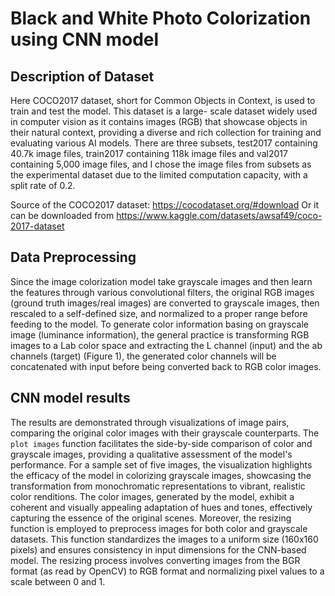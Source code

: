 # Black and White Photo Colorization using CNN model

## Description of Dataset
Here COCO2017 dataset, short for Common Objects in Context, is used to train and test the model. This dataset is a large-
scale dataset widely used in computer vision as it contains images (RGB) that showcase objects in their natural context,
providing a diverse and rich collection for training and evaluating various AI models. There are three subsets, test2017 containing 40.7k image files, train2017 containing 118k image files
and val2017 containing 5,000 image files, and I chose the image files from subsets as the experimental dataset due to the
limited computation capacity, with a split rate of 0.2.

Source of the COCO2017 dataset: https://cocodataset.org/#download
Or it can be downloaded from https://www.kaggle.com/datasets/awsaf49/coco-2017-dataset

## Data Preprocessing
Since the image colorization model take grayscale images and then learn the features through various
convolutional filters, the original RGB images (ground truth images/real images) are converted to grayscale images, then
rescaled to a self-defined size, and normalized to a proper range before feeding to the model. To generate color
information basing on grayscale image (luminance information), the general practice is transforming RGB images to a
Lab color space and extracting the L channel (input) and the ab channels (target) (Figure 1), the generated color channels
will be concatenated with input before being converted back to RGB color images.

## CNN model results
The results are demonstrated through visualizations of image pairs, comparing the original color images with their grayscale counterparts. The `plot images` function facilitates the
side-by-side comparison of color and grayscale images, providing a qualitative assessment of the model's performance. For a sample set of five images, the visualization highlights the efficacy of the model in colorizing grayscale images, showcasing the transformation from monochromatic representations to vibrant, realistic color renditions. The color images, generated by the model, exhibit a coherent and visually appealing adaptation of hues and tones, effectively capturing the essence of the original scenes. Moreover, the resizing function is employed to preprocess images for both color and grayscale datasets. This function
standardizes the images to a uniform size (160x160 pixels) and ensures consistency in input dimensions for the CNN-based model. The resizing process involves converting images from the BGR format (as read by OpenCV) to RGB format and normalizing pixel values to a scale between 0 and 1. 
